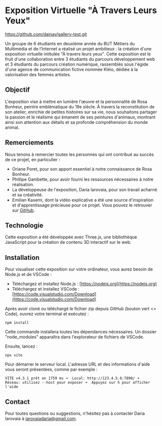 # Exposition Virtuelle "À Travers Leurs Yeux"

https://github.com/dainay/gallery-test.git

Un groupe de 6 étudiants en deuxième année du BUT Métiers du Multimédia et de l’Internet a réalisé un projet ambitieux : la création d'une exposition virtuelle intitulée "À travers leurs yeux". Cette exposition est le fruit d'une collaboration entre 3 étudiants du parcours développement web et 3 étudiants du parcours création numérique, rassemblés sous l'égide d'une agence de communication fictive nommée Kléio, dédiée à la valorisation des femmes artistes.

## Objectif

L'exposition vise à mettre en lumière l'œuvre et la personnalité de Rosa Bonheur, peintre emblématique du 19e siècle. À travers la reconstitution de son atelier, enrichie de petites histoires sur sa vie, nous souhaitons partager la passion et le réalisme qui émanent de ses peintures d'animaux, montrant ainsi son attention aux détails et sa profonde compréhension du monde animal.

## Remerciements

Nous tenons à remercier toutes les personnes qui ont contribué au succès de ce projet, en particulier :

- Oriane Poret, pour son apport essentiel à notre connaissance de Rosa Bonheur.
- Phillipe Gambette, pour avoir fourni les ressources nécessaires à notre réalisation.
- La développeuse de l'exposition, Daria Iarovaia, pour son travail acharné et sa créativité.
- Emilian Kasemi, dont la vidéo explicative a été une source d'inspiration et d'apprentissage précieuse pour ce projet. Vous pouvez le retrouver sur [GitHub](https://github.com/theringsofsaturn).

## Technologie

Cette exposition a été développée avec Three.js, une bibliothèque JavaScript pour la création de contenu 3D interactif sur le web.

## Installation

Pour visualiser cette exposition sur votre ordinateur, vous aurez besoin de Node.js et de VSCode :

- Téléchargez et installez Node.js : [https://nodejs.org](https://nodejs.org)
- Téléchargez et installez VSCode : [https://code.visualstudio.com/Download](https://code.visualstudio.com/Download)

Après avoir cloné ou téléchargé le fichier zip depuis GitHub (bouton vert <> Code), ouvrez votre terminal et exécutez :

 
`npm install`


Cette commande installera toutes les dépendances nécessaires. Un dossier "node_modules" apparaîtra dans l'explorateur de fichiers de VSCode.

Ensuite, lancez :

 
`npx vite`

Pour démarrer le serveur local. L'adresse URL et des informations d'aide vous seront présentées, comme par exemple :

`VITE v4.3.1 prêt en 1759 ms
➜  Local: http://123.4.5.6:7890/
➜  Réseau: utilisez --host pour exposer
➜  Appuyez sur h pour afficher l'aide`

## Contact
Pour toutes questions ou suggestions, n'hésitez pas à contacter Daria Iarovaia à iarovaiadaria@gmail.com.
